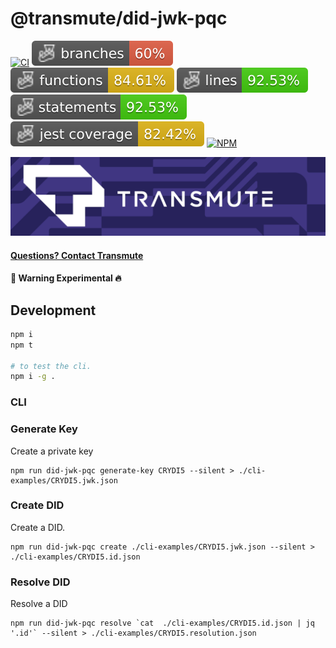 # @transmute/did-jwk-pqc

[![CI](https://github.com/transmute-industries/did-jwk-pqc/actions/workflows/ci.yml/badge.svg)](https://github.com/transmute-industries/did-jwk-pqc/actions/workflows/ci.yml)
![Branches](./badges/coverage-branches.svg)
![Functions](./badges/coverage-functions.svg)
![Lines](./badges/coverage-lines.svg)
![Statements](./badges/coverage-statements.svg)
![Jest coverage](./badges/coverage-jest%20coverage.svg)
[![NPM](https://nodei.co/npm/@transmute/did-jwk-pqc.png?mini=true)](https://npmjs.org/package/@transmute/did-jwk-pqc)

<img src="./transmute-banner.png" />

#### [Questions? Contact Transmute](https://transmute.typeform.com/to/RshfIw?typeform-source=did-eqt)

#### 🚧 Warning Experimental 🔥

## Development

```bash
npm i
npm t

# to test the cli.
npm i -g .
```

### CLI

### Generate Key

Create a private key

```
npm run did-jwk-pqc generate-key CRYDI5 --silent > ./cli-examples/CRYDI5.jwk.json
```

### Create DID

Create a DID.

```
npm run did-jwk-pqc create ./cli-examples/CRYDI5.jwk.json --silent > ./cli-examples/CRYDI5.id.json
```

### Resolve DID

Resolve a DID

```
npm run did-jwk-pqc resolve `cat  ./cli-examples/CRYDI5.id.json | jq '.id'` --silent > ./cli-examples/CRYDI5.resolution.json
```

<!--




### Dereference DID

Dereference a DID.

```
npm run did-jwk dereference `cat  ./src/cli-examples/id.json | jq '.id'`#0 --silent > ./src/cli-examples/dereference.json
```

### Sign

Sign as a DID

```
npm run did-jwk sign ./src/cli-examples/key.json ./src/cli-examples/message.json --silent > ./src/cli-examples/message.signed.json
```

### Verify

Verify with a DID

```
npm run did-jwk verify ./src/cli-examples/message.signed.json --silent > ./src/cli-examples/message.verified.json
```

Verify and decode

```
npm run did-jwk verify ./src/cli-examples/message.signed.json  -- --decode
```

### Encrypt to a DID

Encrypt to a DID

```
npm run did-jwk encrypt `cat  ./src/cli-examples/id.encrypt.json | jq '.id'` ./src/cli-examples/message.json --silent > ./src/cli-examples/message.encrypted.json
```

### Encrypt with a Private Key

Decrypt with a private key

```
npm run did-jwk decrypt ./src/cli-examples/key.privacy.json ./src/cli-examples/message.encrypted.json --silent > ./src/cli-examples/message.decrypted.json
```

Decrypt and decode as text

```
npm run did-jwk decrypt ./src/cli-examples/key.privacy.json ./src/cli-examples/message.encrypted.json -- --decode
```

```bash
npm i @or13/did-jwk --save

# install cli globally
npm i -g @or13/did-jwk
```

## Use

### CLI

### Generate Key

```
did-jwk generate-key EdDSA
```

### Generate For Purpose

```
did-jwk generate-for authenticity
did-jwk generate-for privacy
```

### Sign & Verify

```
did-jwk generate-for authenticity > k0.json
echo '{"message": "hello"}' > m0.json
did-jwk sign ./k0.json ./m0.json > m0.signed.json
did-jwk verify ./m0.signed.json --decode
```

### Encrypt & Decrypt

```
did-jwk generate-for privacy > k1.json
echo '{"message": "hello"}' > m0.json
did-jwk create ./k1.json > recipient_id.json
did-jwk encrypt `cat  ./recipient_id.json | jq '.id'` ./m0.json > m0.encrypted.json
did-jwk decrypt ./k1.json ./m0.encrypted.json  --decode
```

-->
